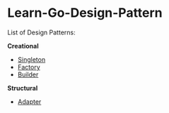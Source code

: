 # Learn-Go-Design-Pattern

List of Design Patterns:

**Creational**

- [Singleton](https://github.com/piyush1146115/Learn-Go-Design-Pattern/blob/main/Creational/Singleton/Singleton.md)
- [Factory](https://github.com/piyush1146115/Learn-Go-Design-Pattern/blob/main/Creational/Factory/factory.md)
- [Builder](https://github.com/piyush1146115/Learn-Go-Design-Pattern/blob/main/Creational/Builder/Builder.md)


**Structural**

- [Adapter](https://github.com/piyush1146115/Learn-Go-Design-Pattern/blob/main/Structural/Adapter/Adapter.md)
